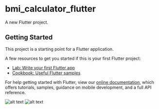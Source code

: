# bmi_calculator_flutter

A new Flutter project.

## Getting Started

This project is a starting point for a Flutter application.

A few resources to get you started if this is your first Flutter project:

- [Lab: Write your first Flutter app](https://flutter.dev/docs/get-started/codelab)
- [Cookbook: Useful Flutter samples](https://flutter.dev/docs/cookbook)

For help getting started with Flutter, view our
[online documentation](https://flutter.dev/docs), which offers tutorials,
samples, guidance on mobile development, and a full API reference.

![alt text](https://user-images.githubusercontent.com/39011477/102959526-57d16280-4512-11eb-88d1-686431cc634b.png?raw=true) ![alt text](https://user-images.githubusercontent.com/39011477/102959753-ec3bc500-4512-11eb-8de4-176e4bc4ef8a.png)
